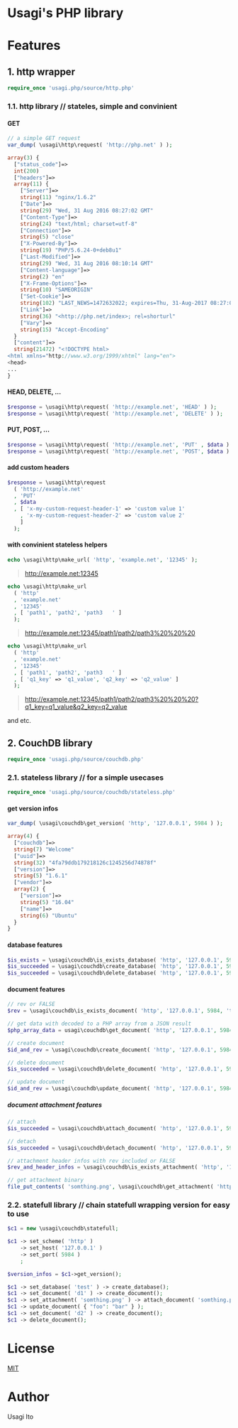 # Usagi's PHP library

# Features

## 1. http wrapper

```php
require_once 'usagi.php/source/http.php'
```

### 1.1. http library // stateles, simple and convinient

#### GET

```php
// a simple GET request
var_dump( \usagi\http\request( 'http://php.net' ) );
```

```php
array(3) {
  ["status_code"]=>
  int(200)
  ["headers"]=>
  array(11) {
    ["Server"]=>
    string(11) "nginx/1.6.2"
    ["Date"]=>
    string(29) "Wed, 31 Aug 2016 08:27:02 GMT"
    ["Content-Type"]=>
    string(24) "text/html; charset=utf-8"
    ["Connection"]=>
    string(5) "close"
    ["X-Powered-By"]=>
    string(19) "PHP/5.6.24-0+deb8u1"
    ["Last-Modified"]=>
    string(29) "Wed, 31 Aug 2016 08:10:14 GMT"
    ["Content-language"]=>
    string(2) "en"
    ["X-Frame-Options"]=>
    string(10) "SAMEORIGIN"
    ["Set-Cookie"]=>
    string(102) "LAST_NEWS=1472632022; expires=Thu, 31-Aug-2017 08:27:02 GMT; Max-Age=31536000; path=/; domain=.php.net"
    ["Link"]=>
    string(36) "<http://php.net/index>; rel=shorturl"
    ["Vary"]=>
    string(15) "Accept-Encoding"
  }
  ["content"]=>
  string(21472) "<!DOCTYPE html>
<html xmlns="http://www.w3.org/1999/xhtml" lang="en">
<head>
...
}
```

#### HEAD, DELETE, ...

```php
$response = \usagi\http\request( 'http://example.net', 'HEAD' ) );
$response = \usagi\http\request( 'http://example.net', 'DELETE' ) );
```

#### PUT, POST, ...

```php
$response = \usagi\http\request( 'http://example.net', 'PUT' , $data ) );
$response = \usagi\http\request( 'http://example.net', 'POST', $data ) );
```

#### add custom headers

```php
$response = \usagi\http\request
  ( 'http://example.net'
  , 'PUT'
  , $data
  , [ 'x-my-custom-request-header-1' => 'custom value 1'
    , 'x-my-custom-request-header-2' => 'custom value 2'
    ]
  );
```

#### with convinient stateless helpers

```php
echo \usagi\http\make_url( 'http', 'example.net', '12345' );
```

> http://example.net:12345

```php
echo \usagi\http\make_url
  ( 'http'
  , 'example.net'
  , '12345'
  , [ 'path1', 'path2', 'path3   ' ]
  );
```

> http://example.net:12345/path1/path2/path3%20%20%20

```php
echo \usagi\http\make_url
  ( 'http'
  , 'example.net'
  , '12345'
  , [ 'path1', 'path2', 'path3   ' ]
  , [ 'q1_key' => 'q1_value', 'q2_key' => 'q2_value' ]
  );
```

> http://example.net:12345/path1/path2/path3%20%20%20?q1_key=q1_value&q2_key=q2_value

and etc.

## 2. CouchDB library

```php
require_once 'usagi.php/source/couchdb.php'
```

### 2.1. stateless library // for a simple usecases

```php
require_once 'usagi.php/source/couchdb/stateless.php'
```

#### get version infos

```php
var_dump( \usagi\couchdb\get_version( 'http', '127.0.0.1', 5984 ) );
```

```php
array(4) {
  ["couchdb"]=>
  string(7) "Welcome"
  ["uuid"]=>
  string(32) "4fa79ddb179218126c1245256d74878f"
  ["version"]=>
  string(5) "1.6.1"
  ["vendor"]=>
  array(2) {
    ["version"]=>
    string(5) "16.04"
    ["name"]=>
    string(6) "Ubuntu"
  }
}
```

#### database features

```php
$is_exists = \usagi\couchdb\is_exists_database( 'http', '127.0.0.1', 5984, 'test' );
$is_succeeded = \usagi\couchdb\create_database( 'http', '127.0.0.1', 5984, 'test' );
$is_succeeded = \usagi\couchdb\delete_database( 'http', '127.0.0.1', 5984, 'test' );
```

#### document features

```php
// rev or FALSE
$rev = \usagi\couchdb\is_exists_document( 'http', '127.0.0.1', 5984, 'test', 'd1' );

// get data with decoded to a PHP array from a JSON result
$php_array_data = usagi\couchdb\get_document( 'http', '127.0.0.1', 5984, 'test2', 'd1' ) );

// create document
$id_and_rev = \usagi\couchdb\create_document( 'http', '127.0.0.1', 5984, 'test2', 'd1', $omissible_your_php_array_data );

// delete document
$is_succeeded = \usagi\couchdb\delete_document( 'http', '127.0.0.1', 5984, 'test2', 'd1' );

// update document
$id_and_rev = \usagi\couchdb\update_document( 'http', '127.0.0.1', 5984, 'test2', 'd1', [ 'hoge' => 'fuga' ] );
```

##### document attachment features

```php
// attach
$is_succeeded = \usagi\couchdb\attach_document( 'http', '127.0.0.1', 5984, 'test2', 'd1', 'somthing.png' );

// detach
$is_succeeded = \usagi\couchdb\detach_document( 'http', '127.0.0.1', 5984, 'test2', 'd1', 'gondwana-logo-white-120x120.png' ) );

// attachment header infos with rev included or FALSE
$rev_and_header_infos = \usagi\couchdb\is_exists_attachment( 'http', '127.0.0.1', 5984, 'test2', 'd1', 'something.png' ) );

// get attachment binary
file_put_contents( 'somthing.png', \usagi\couchdb\get_attachment( 'http', '127.0.0.1', 5984, 'test2', 'd1', 'something.png' ), LOCK_EX );
```

### 2.2. statefull library // chain statefull wrapping version for easy to use

```php
$c1 = new \usagi\couchdb\statefull;

$c1 -> set_scheme( 'http' )
    -> set_host( '127.0.0.1' )
    -> set_port( 5984 )
    ;

$version_infos = $c1->get_version();

$c1 -> set_database( 'test' ) -> create_database();
$c1 -> set_document( 'd1' ) -> create_document();
$c1 -> set_attachment( 'somthing.png' ) -> attach_document( 'somthing.png' );
$c1 -> update_document( { "foo": "bar" } );
$c1 -> set_document( 'd2' ) -> create_document();
$c1 -> delete_document();
```

# License

[MIT](LICENSE)

# Author

Usagi Ito

